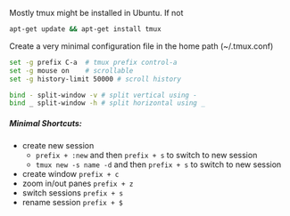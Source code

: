 Mostly tmux might be installed in Ubuntu. If not

```sh
apt-get update && apt-get install tmux
```

Create a very minimal configuration file in the home path (~/.tmux.conf)

```bash
set -g prefix C-a  # tmux prefix control-a
set -g mouse on    # scrollable
set -g history-limit 50000 # scroll history

bind - split-window -v # split vertical using -
bind _ split-window -h # split horizontal using _
```

##### Minimal Shortcuts:

- create new session
    - `prefix + :new` and then `prefix + s` to switch to new session
    - `tmux new -s name -d` and then `prefix + s` to switch to new session
- create window `prefix + c   `
- zoom in/out panes `prefix + z   `
- switch sessions `prefix + s   `
- rename session `prefix + $   `
